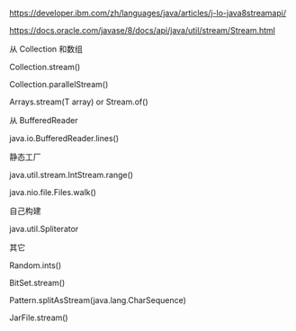
https://developer.ibm.com/zh/languages/java/articles/j-lo-java8streamapi/

https://docs.oracle.com/javase/8/docs/api/java/util/stream/Stream.html


从 Collection 和数组

Collection.stream()

Collection.parallelStream()

Arrays.stream(T array) or Stream.of()


从 BufferedReader

java.io.BufferedReader.lines()


静态工厂

java.util.stream.IntStream.range()

java.nio.file.Files.walk()


自己构建

java.util.Spliterator


其它

Random.ints()

BitSet.stream()

Pattern.splitAsStream(java.lang.CharSequence)

JarFile.stream()
